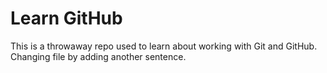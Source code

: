 # Learn GitHub

This is a throwaway repo used to learn about working with Git and GitHub.
Changing file by adding another sentence.
